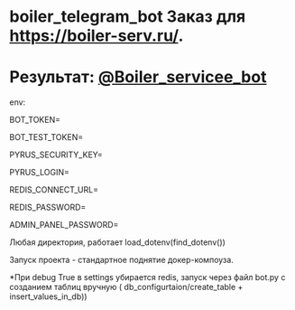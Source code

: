 # boiler_telegram_bot Заказ для https://boiler-serv.ru/.

# Результат: [@Boiler_servicee_bot](https://t.me/Boiler_servicee_bot)

env:

BOT_TOKEN=

BOT_TEST_TOKEN= 

PYRUS_SECURITY_KEY=

PYRUS_LOGIN=

REDIS_CONNECT_URL=

REDIS_PASSWORD=

ADMIN_PANEL_PASSWORD=

Любая директория, работает load_dotenv(find_dotenv())

Запуск проекта - стандартное поднятие докер-компоуза.

*При debug True в settings убирается redis, запуск через файл bot.py с созданием таблиц вручную (
db_configurtaion/create_table + insert_values_in_db))
